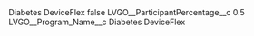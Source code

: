 <?xml version="1.0" encoding="UTF-8"?>
<CustomMetadata xmlns="http://soap.sforce.com/2006/04/metadata" xmlns:xsi="http://www.w3.org/2001/XMLSchema-instance" xmlns:xsd="http://www.w3.org/2001/XMLSchema">
    <label>Diabetes DeviceFlex</label>
    <protected>false</protected>
    <values>
        <field>LVGO__ParticipantPercentage__c</field>
        <value xsi:type="xsd:double">0.5</value>
    </values>
    <values>
        <field>LVGO__Program_Name__c</field>
        <value xsi:type="xsd:string">Diabetes DeviceFlex</value>
    </values>
</CustomMetadata>
